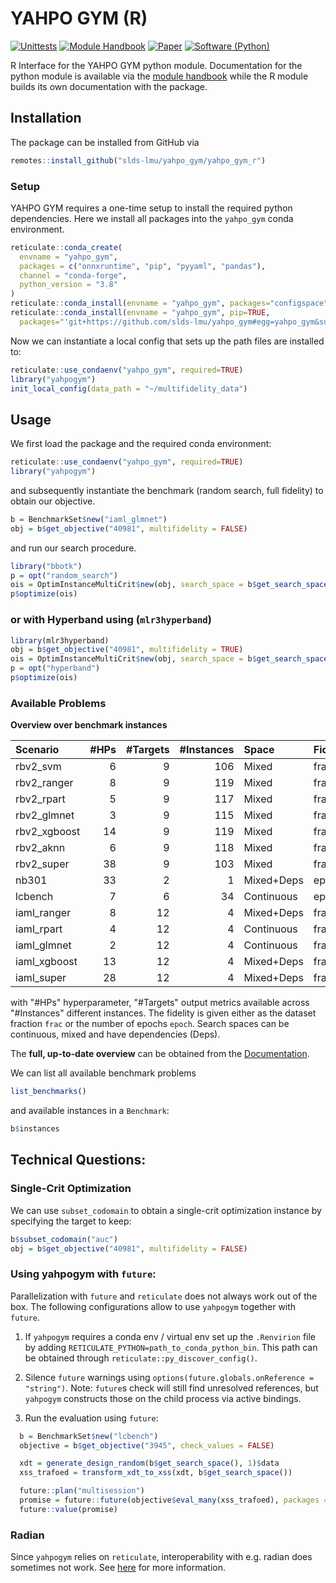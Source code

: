 # YAHPO GYM (R)
[![Unittests](https://github.com/slds-lmu/yahpo_gym/actions/workflows/unittests_gym_py.yml/badge.svg?branch=main)](https://github.com/slds-lmu/yahpo_gym/actions)
[![Module Handbook](https://img.shields.io/badge/Website-Documentation-blue)](https://slds-lmu.github.io/yahpo_gym/) 
[![Paper](https://img.shields.io/badge/arXiv-Paper-blue)](https://arxiv.org/abs/2109.03670)
[![Software (Python)](https://img.shields.io/badge/Software-Python-green)](https://github.com/slds-lmu/yahpo_gym/tree/main/yahpo_gym)

R Interface for the YAHPO GYM python module. Documentation for the python module is available via the [module handbook](https://slds-lmu.github.io/yahpo_gym/)
while the R module builds its own documentation with the package.
## Installation

The package can be installed from GitHub via


```r
remotes::install_github("slds-lmu/yahpo_gym/yahpo_gym_r")
```

### Setup

YAHPO GYM requires a one-time setup to install the required python dependencies.
Here we install all packages into the `yahpo_gym` conda environment.

```r
reticulate::conda_create(
  envname = "yahpo_gym",
  packages = c("onnxruntime", "pip", "pyyaml", "pandas"),
  channel = "conda-forge",
  python_version = "3.8"
)
reticulate::conda_install(envname = "yahpo_gym", packages="configspace", channel="conda-forge")
reticulate::conda_install(envname = "yahpo_gym", pip=TRUE,
  packages="'git+https://github.com/slds-lmu/yahpo_gym#egg=yahpo_gym&subdirectory=yahpo_gym'")
```

Now we can instantiate a local config that sets up the path files are installed to:

```r
reticulate::use_condaenv("yahpo_gym", required=TRUE)
library("yahpogym")
init_local_config(data_path = "~/multifidelity_data")
```


## Usage

We first load the package and the required conda environment:

```r
reticulate::use_condaenv("yahpo_gym", required=TRUE)
library("yahpogym")
```

and subsequently instantiate the benchmark (random search, full fidelity) to obtain our objective.

```r
b = BenchmarkSet$new("iaml_glmnet")
obj = b$get_objective("40981", multifidelity = FALSE)
```

and run our search procedure.

```r
library("bbotk")
p = opt("random_search")
ois = OptimInstanceMultiCrit$new(obj, search_space = b$get_search_space(drop_fidelity_params = TRUE), terminator = trm("evals", n_evals = 10))
p$optimize(ois)
```



### or with Hyperband using (`mlr3hyperband`)

```r
library(mlr3hyperband)
obj = b$get_objective("40981", multifidelity = TRUE)
ois = OptimInstanceMultiCrit$new(obj, search_space = b$get_search_space(), terminator = trm("none"))
p = opt("hyperband")
p$optimize(ois)
```


### Available Problems

**Overview over benchmark instances**

|Scenario     | #HPs| #Targets| #Instances|Space      |Fidelity |
|:------------|----:|--------:|----------:|:----------|:--------|
|rbv2_svm     |    6|        9|        106|Mixed      |frac     |
|rbv2_ranger  |    8|        9|        119|Mixed      |frac     |
|rbv2_rpart   |    5|        9|        117|Mixed      |frac     |
|rbv2_glmnet  |    3|        9|        115|Mixed      |frac     |
|rbv2_xgboost |   14|        9|        119|Mixed      |frac     |
|rbv2_aknn    |    6|        9|        118|Mixed      |frac     |
|rbv2_super   |   38|        9|        103|Mixed      |frac     |
|nb301        |   33|        2|          1|Mixed+Deps |epoch    |
|lcbench      |    7|        6|         34|Continuous |epoch    |
|iaml_ranger  |    8|       12|          4|Mixed+Deps |frac     |
|iaml_rpart   |    4|       12|          4|Continuous |frac     |
|iaml_glmnet  |    2|       12|          4|Continuous |frac     |
|iaml_xgboost |   13|       12|          4|Mixed+Deps |frac     |
|iaml_super   |   28|       12|          4|Mixed+Deps |frac     |

with "#HPs" hyperparameter, "#Targets" output metrics available across "#Instances" different instances.
The fidelity is given either as the dataset fraction `frac` or the number of epochs `epoch`.
Search spaces can be continuous, mixed and have dependencies (Deps).


The **full, up-to-date overview** can be obtained from the [Documentation](https://slds-lmu.github.io/yahpo_gym/scenarios.html).


We can list all available benchmark problems

```r
list_benchmarks()
```

and available instances in a `Benchmark`:

```r
b$instances
```
  

## Technical Questions:

### Single-Crit Optimization

We can use `subset_codomain` to obtain a single-crit optimization instance by
specifying the target to keep:

```r
b$subset_codomain("auc")
obj = b$get_objective("40981", multifidelity = FALSE)
```

### Using yahpogym with `future`:

Parallelization with `future` and `reticulate` does not always work out of the box.
The following configurations allow to use `yahpogym` together with `future`.

1. If `yahpogym` requires a conda env / virtual env set up the `.Renvirion` file by adding 
  `RETICULATE_PYTHON=path_to_conda_python_bin`. This path can be obtained through `reticulate::py_discover_config()`.

2. Silence `future` warnings using `options(future.globals.onReference = "string")`.
  Note: `future`s check will still find unresolved references, but `yahpogym` constructs those on the child process via active bindings.

3. Run the evaluation using `future`:
  ```r
    b = BenchmarkSet$new("lcbench")
    objective = b$get_objective("3945", check_values = FALSE)

    xdt = generate_design_random(b$get_search_space(), 1)$data
    xss_trafoed = transform_xdt_to_xss(xdt, b$get_search_space())

    future::plan("multisession")
    promise = future::future(objective$eval_many(xss_trafoed), packages = "yahpogym", seed = NULL)
    future::value(promise)
  ```

### Radian

Since `yahpogym` relies on `reticulate`, interoperability with e.g. radian does sometimes not work. 
See [here](https://github.com/randy3k/radian#i-cant-specify-python-runtime-in-reticulate) for more information.
